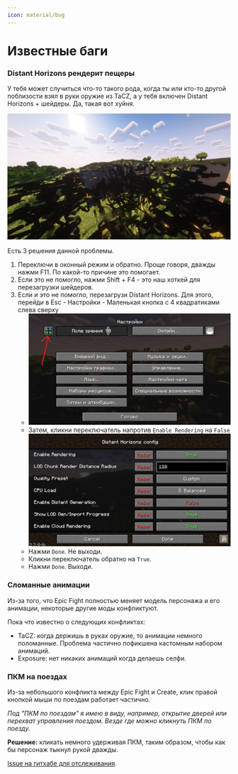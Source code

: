 ```yaml
---
icon: material/bug
---
```


# Известные баги

### Distant Horizons рендерит пещеры

У тебя может случиться что-то такого рода, когда ты или кто-то другой поблизости взял в руки оружие из TaCZ, 
а у тебя включен Distant Horizons + шейдеры. Да, такая вот хуйня.

![distant-horizons.png](../../assets/img/bugs/distant-horizons.png)

Есть 3 решения данной проблемы.

1. Переключи в оконный режим и обратно. Проще говоря, дважды нажми F11. По какой-то причине это помогает.
2. Если это не помогло, нажми Shift + F4 - это наш хоткей для перезагрузки шейдеров.
3. Если и это не помогло, перезагрузи Distant Horizons. Для этого, перейди в Esc - Настройки - Маленькая кнопка с 4 квадратиками слева сверху
    - ![distant-horizons-1.png](../../assets/img/bugs/distant-horizons-1.png)
    - Затем, кликни переключатель напротив `Enable Rendering` на `False` ![distant-horizons-2.png](../../assets/img/bugs/distant-horizons-2.png)
    - Нажми `Done`. Не выходи.
    - Кликни переключатель обратно на `True`.
    - Нажми `Done`. Выходи.

### Сломанные анимации

Из-за того, что Epic Fight полностью меняет модель персонажа и его анимации, некоторые другие моды конфликтуют.

Пока что известно о следующих конфликтах:

- TaCZ: когда держишь в руках оружие, то анимации немного поломанные. Проблема частично пофикшена кастомным набором анимаций.
- Exposure: нет никаких анимаций когда делаешь селфи.

### ПКМ на поездах

Из-за небольшого конфликта между Epic Fight и Create, клик правой кнопкой мыши по поездам работает частично.

_Под "ПКМ по поездам" я имею в виду, например, открытие дверей или перехват управления поездом. Везде где можно кликнуть ПКМ по поезду._

**Решение:** кликать немного удерживая ПКМ, таким образом, чтобы как бы персонаж тыкнул рукой дважды.

[Issue на гитхабе для отслеживания](https://github.com/Epic-Fight/epicfight/issues/1771).